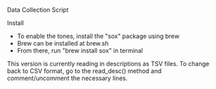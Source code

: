 Data Collection Script

Install
- To enable the tones, install the "sox" package using brew
- Brew can be installed at brew.sh
- From there, run "brew install sox" in terminal

This version is currently reading in descriptions as TSV files. To change back to CSV format, 
go to the read_desc() method and comment/uncomment the necessary lines.

